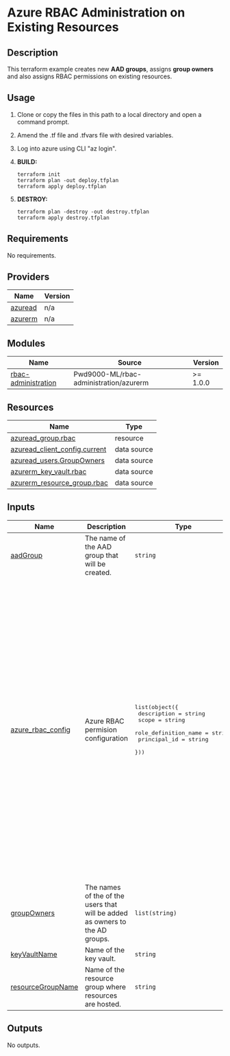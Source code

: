 # Azure RBAC Administration on Existing Resources

## Description

This terraform example creates new **AAD groups**, assigns **group owners** and also assigns RBAC permissions on existing resources.

## Usage

1. Clone or copy the files in this path to a local directory and open a command prompt.
2. Amend the .tf file and .tfvars file with desired variables.
3. Log into azure using CLI "az login".
4. **BUILD:**

    ```HCL
    terraform init
    terraform plan -out deploy.tfplan
    terraform apply deploy.tfplan
    ```

5. **DESTROY:**

    ```HCL
    terraform plan -destroy -out destroy.tfplan
    terraform apply destroy.tfplan
    ```  

<!-- BEGIN_TF_DOCS -->
## Requirements

No requirements.

## Providers

| Name | Version |
|------|---------|
| <a name="provider_azuread"></a> [azuread](#provider\_azuread) | n/a |
| <a name="provider_azurerm"></a> [azurerm](#provider\_azurerm) | n/a |

## Modules

| Name | Source | Version |
|------|--------|---------|
| <a name="module_rbac-administration"></a> [rbac-administration](#module\_rbac-administration) | Pwd9000-ML/rbac-administration/azurerm | >= 1.0.0 |

## Resources

| Name | Type |
|------|------|
| [azuread_group.rbac](https://registry.terraform.io/providers/hashicorp/azuread/latest/docs/resources/group) | resource |
| [azuread_client_config.current](https://registry.terraform.io/providers/hashicorp/azuread/latest/docs/data-sources/client_config) | data source |
| [azuread_users.GroupOwners](https://registry.terraform.io/providers/hashicorp/azuread/latest/docs/data-sources/users) | data source |
| [azurerm_key_vault.rbac](https://registry.terraform.io/providers/hashicorp/azurerm/latest/docs/data-sources/key_vault) | data source |
| [azurerm_resource_group.rbac](https://registry.terraform.io/providers/hashicorp/azurerm/latest/docs/data-sources/resource_group) | data source |

## Inputs

| Name | Description | Type | Default | Required |
|------|-------------|------|---------|:--------:|
| <a name="input_aadGroup"></a> [aadGroup](#input\_aadGroup) | The name of the AAD group that will be created. | `string` | `"AAD-group-to-create"` | no |
| <a name="input_azure_rbac_config"></a> [azure\_rbac\_config](#input\_azure\_rbac\_config) | Azure RBAC permision configuration | <pre>list(object({<br>    description          = string<br>    scope                = string<br>    role_definition_name = string<br>    principal_id         = string<br>  }))</pre> | <pre>[<br>  {<br>    "description": "Example - Azure RBAC permision on Subscription",<br>    "principal_id": "00000000-0000-0000-0000-000000000000",<br>    "role_definition_name": "Contributor",<br>    "scope": "/subscriptions/00000000-0000-0000-0000-000000000000"<br>  },<br>  {<br>    "description": "Example - Azure RBAC permision on Resource Group",<br>    "principal_id": "00000000-0000-0000-0000-000000000000",<br>    "role_definition_name": "Contributor",<br>    "scope": "/subscriptions/00000000-0000-0000-0000-000000000000/resourceGroups/myGroup"<br>  },<br>  {<br>    "description": "Example - Azure RBAC permision on Resource",<br>    "principal_id": "00000000-0000-0000-0000-000000000000",<br>    "role_definition_name": "Contributor",<br>    "scope": "/subscriptions/00000000-0000-0000-0000-000000000000/resourceGroups/myGroup/providers/Microsoft.Compute/virtualMachines/myVM"<br>  },<br>  {<br>    "description": "Example - Azure RBAC permision on Management Group",<br>    "principal_id": "00000000-0000-0000-0000-000000000000",<br>    "role_definition_name": "Contributor",<br>    "scope": "/providers/Microsoft.Management/managementGroups/myMG"<br>  }<br>]</pre> | no |
| <a name="input_groupOwners"></a> [groupOwners](#input\_groupOwners) | The names of the of the users that will be added as owners to the AD groups. | `list(string)` | <pre>[<br>  "aadGroupOwner@company.com"<br>]</pre> | no |
| <a name="input_keyVaultName"></a> [keyVaultName](#input\_keyVaultName) | Name of the key vault. | `string` | `"existing-kv-name"` | no |
| <a name="input_resourceGroupName"></a> [resourceGroupName](#input\_resourceGroupName) | Name of the resource group where resources are hosted. | `string` | `"existing-rg-name"` | no |

## Outputs

No outputs.
<!-- END_TF_DOCS -->